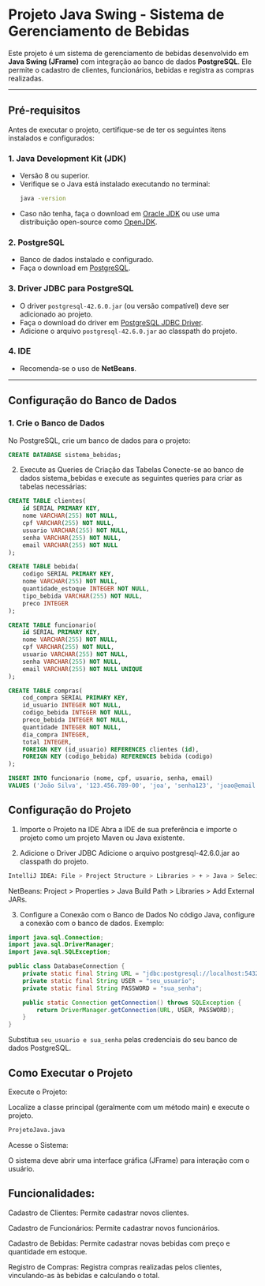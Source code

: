 # Projeto Java Swing - Sistema de Gerenciamento de Bebidas

Este projeto é um sistema de gerenciamento de bebidas desenvolvido em **Java Swing (JFrame)** com integração ao banco de dados **PostgreSQL**. Ele permite o cadastro de clientes, funcionários, bebidas e registra as compras realizadas.

---

## Pré-requisitos

Antes de executar o projeto, certifique-se de ter os seguintes itens instalados e configurados:

### 1. **Java Development Kit (JDK)**
   - Versão 8 ou superior.
   - Verifique se o Java está instalado executando no terminal:
     ```bash
     java -version
     ```
   - Caso não tenha, faça o download em [Oracle JDK](https://www.oracle.com/java/technologies/javase-downloads.html) ou use uma distribuição open-source como [OpenJDK](https://openjdk.org/).

### 2. **PostgreSQL**
   - Banco de dados instalado e configurado.
   - Faça o download em [PostgreSQL](https://www.postgresql.org/download/).

### 3. **Driver JDBC para PostgreSQL**
   - O driver `postgresql-42.6.0.jar` (ou versão compatível) deve ser adicionado ao projeto.
   - Faça o download do driver em [PostgreSQL JDBC Driver](https://jdbc.postgresql.org/download/).
   - Adicione o arquivo `postgresql-42.6.0.jar` ao classpath do projeto.

### 4. **IDE**
   - Recomenda-se o uso de **NetBeans**.

---

## Configuração do Banco de Dados

### 1. Crie o Banco de Dados
No PostgreSQL, crie um banco de dados para o projeto:

```sql
CREATE DATABASE sistema_bebidas;
```
2. Execute as Queries de Criação das Tabelas
Conecte-se ao banco de dados sistema_bebidas e execute as seguintes queries para criar as tabelas necessárias:

```sql
CREATE TABLE clientes(
    id SERIAL PRIMARY KEY,
    nome VARCHAR(255) NOT NULL,
    cpf VARCHAR(255) NOT NULL,
    usuario VARCHAR(255) NOT NULL,
    senha VARCHAR(255) NOT NULL,
    email VARCHAR(255) NOT NULL
);

CREATE TABLE bebida(
    codigo SERIAL PRIMARY KEY,
    nome VARCHAR(255) NOT NULL,
    quantidade_estoque INTEGER NOT NULL,
    tipo_bebida VARCHAR(255) NOT NULL,
    preco INTEGER
);

CREATE TABLE funcionario(
    id SERIAL PRIMARY KEY,
    nome VARCHAR(255) NOT NULL,
    cpf VARCHAR(255) NOT NULL,
    usuario VARCHAR(255) NOT NULL,
    senha VARCHAR(255) NOT NULL,
    email VARCHAR(255) NOT NULL UNIQUE
);

CREATE TABLE compras(
    cod_compra SERIAL PRIMARY KEY,
    id_usuario INTEGER NOT NULL,
    codigo_bebida INTEGER NOT NULL,
    preco_bebida INTEGER NOT NULL,
    quantidade INTEGER NOT NULL,
    dia_compra INTEGER,
    total INTEGER,
    FOREIGN KEY (id_usuario) REFERENCES clientes (id),
    FOREIGN KEY (codigo_bebida) REFERENCES bebida (codigo)
);

INSERT INTO funcionario (nome, cpf, usuario, senha, email)
VALUES ('João Silva', '123.456.789-00', 'joa', 'senha123', 'joao@email.com');

```
## Configuração do Projeto
1. Importe o Projeto na IDE
Abra a IDE de sua preferência e importe o projeto como um projeto Maven ou Java existente.

2. Adicione o Driver JDBC
Adicione o arquivo postgresql-42.6.0.jar ao classpath do projeto.

```bash
IntelliJ IDEA: File > Project Structure > Libraries > + > Java > Selecione o arquivo .jar.
```

NetBeans: Project > Properties > Java Build Path > Libraries > Add External JARs.

3. Configure a Conexão com o Banco de Dados
No código Java, configure a conexão com o banco de dados. Exemplo:

```java
import java.sql.Connection;
import java.sql.DriverManager;
import java.sql.SQLException;

public class DatabaseConnection {
    private static final String URL = "jdbc:postgresql://localhost:5432/sistema_bebidas";
    private static final String USER = "seu_usuario";
    private static final String PASSWORD = "sua_senha";

    public static Connection getConnection() throws SQLException {
        return DriverManager.getConnection(URL, USER, PASSWORD);
    }
}
```
Substitua ```seu_usuario e sua_senha``` pelas credenciais do seu banco de dados PostgreSQL.

## Como Executar o Projeto
Execute o Projeto:

Localize a classe principal (geralmente com um método main) e execute o projeto.
```bash
ProjetoJava.java
``` 

Acesse o Sistema:

O sistema deve abrir uma interface gráfica (JFrame) para interação com o usuário.

## Funcionalidades:
Cadastro de Clientes: Permite cadastrar novos clientes.

Cadastro de Funcionários: Permite cadastrar novos funcionários.

Cadastro de Bebidas: Permite cadastrar novas bebidas com preço e quantidade em estoque.

Registro de Compras: Registra compras realizadas pelos clientes, vinculando-as às bebidas e calculando o total.
